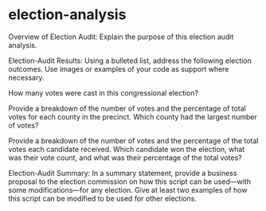 # election-analysis

Overview of Election Audit: Explain the purpose of this election audit analysis.


Election-Audit Results: Using a bulleted list, address the following election outcomes. Use images or examples of your code as support where necessary.

How many votes were cast in this congressional election?

Provide a breakdown of the number of votes and the percentage of total votes for each county in the precinct.
Which county had the largest number of votes?

Provide a breakdown of the number of votes and the percentage of the total votes each candidate received.
Which candidate won the election, what was their vote count, and what was their percentage of the total votes?

Election-Audit Summary: In a summary statement, provide a business proposal to the election commission on how this script can be used—with some modifications—for any election. Give at least two examples of how this script can be modified to be used for other elections.
